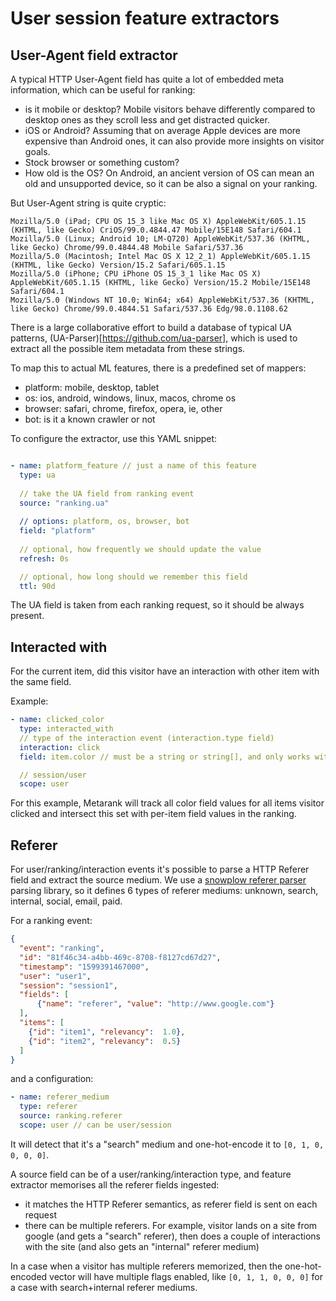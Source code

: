# User session feature extractors

## User-Agent field extractor

A typical HTTP User-Agent field has quite a lot of embedded meta information, which can be useful for ranking:
* is it mobile or desktop? Mobile visitors behave differently compared to desktop ones as they scroll less and
  get distracted quicker. 
* iOS or Android? Assuming that on average Apple devices are more expensive than Android ones, it can also 
  provide more insights on visitor goals.
* Stock browser or something custom?
* How old is the OS? On Android, an ancient version of OS can mean an old and unsupported device, so it can be also
  a signal on your ranking.

But User-Agent string is quite cryptic:
```
Mozilla/5.0 (iPad; CPU OS 15_3 like Mac OS X) AppleWebKit/605.1.15 (KHTML, like Gecko) CriOS/99.0.4844.47 Mobile/15E148 Safari/604.1
Mozilla/5.0 (Linux; Android 10; LM-Q720) AppleWebKit/537.36 (KHTML, like Gecko) Chrome/99.0.4844.48 Mobile Safari/537.36
Mozilla/5.0 (Macintosh; Intel Mac OS X 12_2_1) AppleWebKit/605.1.15 (KHTML, like Gecko) Version/15.2 Safari/605.1.15
Mozilla/5.0 (iPhone; CPU iPhone OS 15_3_1 like Mac OS X) AppleWebKit/605.1.15 (KHTML, like Gecko) Version/15.2 Mobile/15E148 Safari/604.1
Mozilla/5.0 (Windows NT 10.0; Win64; x64) AppleWebKit/537.36 (KHTML, like Gecko) Chrome/99.0.4844.51 Safari/537.36 Edg/98.0.1108.62
```

There is a large collaborative effort to build a database of typical UA patterns, (UA-Parser)[https://github.com/ua-parser],
which is used to extract all the possible item metadata from these strings. 

To map this to actual ML features, there is a predefined set of mappers:
* platform: mobile, desktop, tablet
* os: ios, android, windows, linux, macos, chrome os
* browser: safari, chrome, firefox, opera, ie, other
* bot: is it a known crawler or not

To configure the extractor, use this YAML snippet:
```yaml

- name: platform_feature // just a name of this feature
  type: ua
  
  // take the UA field from ranking event
  source: "ranking.ua"
  
  // options: platform, os, browser, bot
  field: "platform"
  
  // optional, how frequently we should update the value
  refresh: 0s

  // optional, how long should we remember this field
  ttl: 90d
```

The UA field is taken from each ranking request, so it should be always present.

## Interacted with

For the current item, did this visitor have an interaction with other item with the same field.

Example:
```yaml
- name: clicked_color
  type: interacted_with
  // type of the interaction event (interaction.type field)
  interaction: click
  field: item.color // must be a string or string[], and only works with item fields

  // session/user
  scope: user
```

For this example, Metarank will track all color field values for all items visitor clicked and intersect this set 
with per-item field values in the ranking.

## Referer

For user/ranking/interaction events it's possible to parse a HTTP Referer field and extract the source medium.
We use a [snowplow referer parser](https://s3-eu-west-1.amazonaws.com/snowplow-hosted-assets/third-party/referer-parser/referers-latest.json)
parsing library, so it defines 6 types of referer mediums: unknown, search, internal, social, email, paid.

For a ranking event:
```json
{
  "event": "ranking",
  "id": "81f46c34-a4bb-469c-8708-f8127cd67d27",
  "timestamp": "1599391467000",
  "user": "user1",
  "session": "session1",
  "fields": [
      {"name": "referer", "value": "http://www.google.com"}
  ],
  "items": [
    {"id": "item1", "relevancy":  1.0},
    {"id": "item2", "relevancy":  0.5} 
  ]
}
```

and a configuration:
```yaml
- name: referer_medium
  type: referer
  source: ranking.referer
  scope: user // can be user/session
```

It will detect that it's a "search" medium and one-hot-encode it to `[0, 1, 0, 0, 0, 0]`.

A source field can be of a user/ranking/interaction type, and feature extractor memorises all the referer fields ingested:
* it matches the HTTP Referer semantics, as referer field is sent on each request
* there can be multiple referers. For example, visitor lands on a site from google (and gets a "search" referer),
  then does a couple of interactions with the site (and also gets an "internal" referer medium)

In a case when a visitor has multiple referers memorized, then the one-hot-encoded vector will have multiple flags enabled,
like `[0, 1, 1, 0, 0, 0]` for a case with search+internal referer mediums.